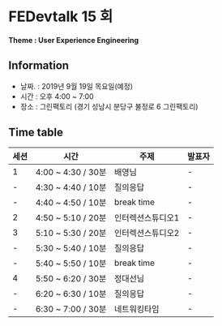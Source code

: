 # FEDevtalk 15 회

#### Theme : User Experience Engineering

## Information

- 날짜. : 2019년 9월 19일 목요일(예정)
- 시간 : 오후 4:00 ~ 7:00
- 장소 : 그린팩토리 (경기 성남시 분당구 불정로 6 그린팩토리)

## Time table
| 세션 | 시간               | 주제       | 발표자          |
| ---- | ------------------ | ---------- | --------------- |
| 1    | 4:00 ~ 4:30 / 30분 | 배영님 | - |
| -    | 4:30 ~ 4:40 / 10분 | 질의응답 | - |
| -    | 4:40 ~ 4:50 / 10분 | break time | - |
| 2    | 4:50 ~ 5:10 / 20분 | 인터렉션스튜디오1 | - |
| 3    | 5:10 ~ 5:30 / 20분 | 인터렉션스튜디오2 | - |
| -    | 5:30 ~ 5:40 / 10분 | 질의응답 | - |
| -    | 5:40 ~ 5:50 / 10분 | break time | - |
| 4    | 5:50 ~ 6:20 / 30분 | 정대선님 | - |
| -    | 6:20 ~ 6:30 / 10분 | 질의응답 | - |
| -    | 6:30 ~ 7:00 / 30분 | 네트워킹타임 | - |

